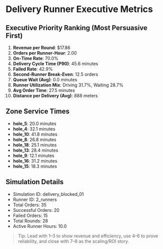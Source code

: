 # Delivery Runner Executive Metrics

## Executive Priority Ranking (Most Persuasive First)
1. **Revenue per Round**: $17.86
2. **Orders per Runner‑Hour**: 2.00
3. **On‑Time Rate**: 70.0%
4. **Delivery Cycle Time (P90)**: 45.6 minutes
5. **Failed Rate**: 42.9%
6. **Second‑Runner Break‑Even**: 12.5 orders
7. **Queue Wait (Avg)**: 0.0 minutes
8. **Runner Utilization Mix**: Driving 31.7%, Waiting 28.7%
9. **Avg Order Time**: 27.5 minutes
10. **Distance per Delivery (Avg)**: 888 meters

## Zone Service Times
- **hole_5**: 20.0 minutes
- **hole_4**: 32.1 minutes
- **hole_10**: 41.8 minutes
- **hole_8**: 26.8 minutes
- **hole_18**: 25.1 minutes
- **hole_13**: 28.4 minutes
- **hole_9**: 12.1 minutes
- **hole_16**: 31.2 minutes
- **hole_15**: 18.3 minutes


## Simulation Details
- Simulation ID: delivery_blocked_01
- Runner ID: 2_runners
- Total Orders: 35
- Successful Orders: 20
- Failed Orders: 15
- Total Rounds: 28
- Active Runner Hours: 10.0

> Tip: Lead with 1–3 to show revenue and efficiency, use 4–6 to prove reliability, and close with 7–8 as the scaling/ROI story.
